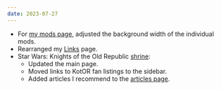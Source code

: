 ```yaml
---
date: 2023-07-27
---
```


* For [my mods page](/projects/), adjusted the background width of the individual mods.
* Rearranged my [Links](/links/) page.
* Star Wars: Knights of the Old Republic [shrine](/shrines/starwarskotor/):
    * Updated the main page.
    * Moved links to KotOR fan listings to the sidebar.
    * Added articles I recommend to the [articles page](/shrines/starwarskotor/articles/).
